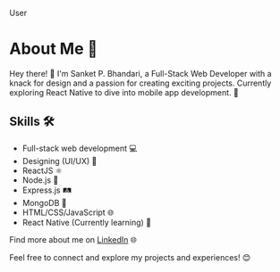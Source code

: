 User
<h1 align="left">About Me 🚀</h1>

<p align="left">Hey there! 👋 I'm Sanket P. Bhandari, a Full-Stack Web Developer with a knack for design and a passion for creating exciting projects. Currently exploring React Native to dive into mobile app development. 📱</p>

## Skills 🛠️

- Full-stack web development 💻
- Designing (UI/UX) 🎨
- ReactJS ⚛️
- Node.js 🚀
- Express.js 🛤️
- MongoDB 🍃
- HTML/CSS/JavaScript 🌐
- React Native (Currently learning) 📱

<p align="left">Find more about me on <a href="https://www.linkedin.com/in/sanket-bhandari-80a37a25a/">LinkedIn</a> 🌐</p>

<p align="left">Feel free to connect and explore my projects and experiences! 😊</p>
